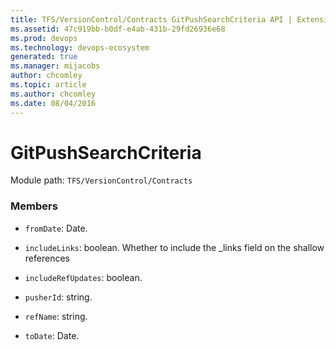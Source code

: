 ```yaml
---
title: TFS/VersionControl/Contracts GitPushSearchCriteria API | Extensions for Azure DevOps Services
ms.assetid: 47c919bb-b0df-e4ab-431b-29fd26936e68
ms.prod: devops
ms.technology: devops-ecosystem
generated: true
ms.manager: mijacobs
author: chcomley
ms.topic: article
ms.author: chcomley
ms.date: 08/04/2016
---
```


# GitPushSearchCriteria

Module path: `TFS/VersionControl/Contracts`


### Members

* `fromDate`: Date. 

* `includeLinks`: boolean. Whether to include the _links field on the shallow references

* `includeRefUpdates`: boolean. 

* `pusherId`: string. 

* `refName`: string. 

* `toDate`: Date. 

